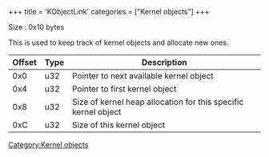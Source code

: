 +++
title = 'KObjectLink'
categories = ["Kernel objects"]
+++

Size : 0x10 bytes

This is used to keep track of kernel objects and allocate new ones.

| Offset | Type | Description                                                    |
|--------|------|----------------------------------------------------------------|
| 0x0    | u32  | Pointer to next available kernel object                        |
| 0x4    | u32  | Pointer to first kernel object                                 |
| 0x8    | u32  | Size of kernel heap allocation for this specific kernel object |
| 0xC    | u32  | Size of this kernel object                                     |

[Category:Kernel objects](Category:Kernel_objects "wikilink")